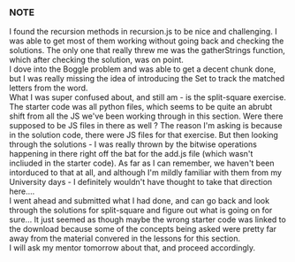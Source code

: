 ### NOTE 

I found the recursion methods in recursion.js to be nice and challenging. I was able to get most of them working without going back and checking the solutions. The only one that really threw me was the gatherStrings function, which after checking the solution, was on point.  
I dove into the Boggle problem and was able to get a decent chunk done, but I was really missing the idea of introducing the Set to track the matched letters from the word.  
What I was super confused about, and still am - is the split-square exercise. The starter code was all python files, which seems to be quite an abrubt shift from all the JS we've been working through in this section. Were there supposed to be JS files in there as well ? The reason I'm asking is because in the solution code, there were JS files for that exercise. But then looking through the solutions - I was really thrown by the bitwise operations happening in there right off the bat for the add.js file (which wasn't incliuded in the starter code). As far as I can remember, we haven't been intorduced to that at all, and although I'm mildly familiar with them from my University days - I definitely wouldn't have thought to take that direction here....  
I went ahead and submitted what I had done, and can go back and look through the solutions for split-square and figure out what is going on for sure... It just seemed as though maybe the wrong starter code was linked to the download because some of the concepts being asked were pretty far away from the material convered in the lessons for this section.  
I will ask my mentor tomorrow about that, and proceed accordingly.